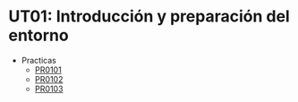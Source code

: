 # UT01: Introducción y preparación del entorno
* Practicas
    - [PR0101](Practicas/PR0101/Practica1.md)
    - [PR0102](Practicas/PR0102/Practica2.md)
    - [PR0103](Practicas/PR0103/Practica3.md)